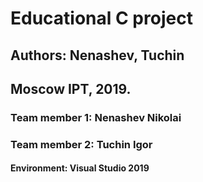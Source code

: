 # Educational C project
## Authors: Nenashev, Tuchin
## Moscow IPT, 2019.
### Team member 1: Nenashev Nikolai
### Team member 2: Tuchin Igor
#### Environment: Visual Studio 2019
